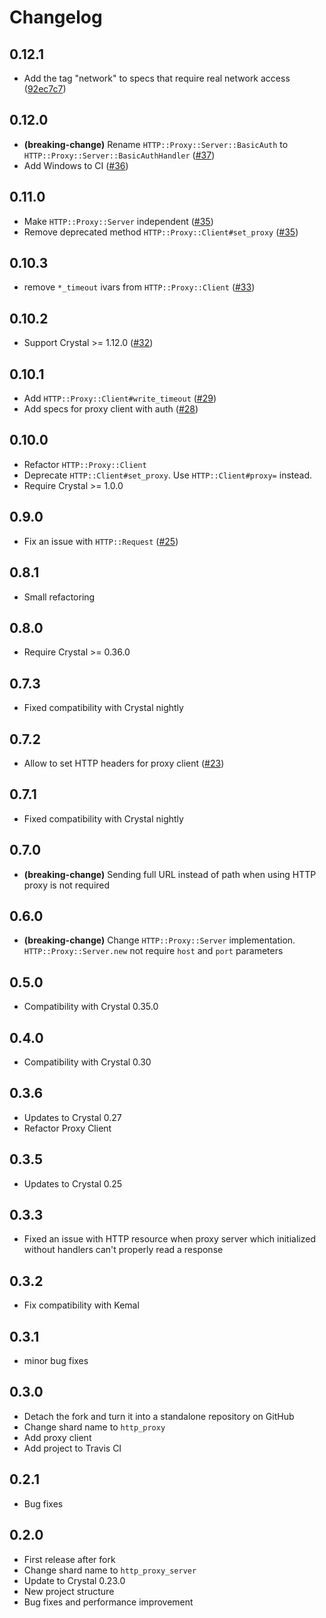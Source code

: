 # Changelog

## 0.12.1

* Add the tag "network" to specs that require real network access ([92ec7c7](https://github.com/mamantoha/http_proxy/commit/92ec7c77c0aa334cb798b69be4c64958ac0e02a5))

## 0.12.0

* **(breaking-change)** Rename `HTTP::Proxy::Server::BasicAuth` to `HTTP::Proxy::Server::BasicAuthHandler` ([#37](https://github.com/mamantoha/http_proxy/pull/37))
* Add Windows to CI ([#36](https://github.com/mamantoha/http_proxy/pull/36))

## 0.11.0

* Make `HTTP::Proxy::Server` independent ([#35](https://github.com/mamantoha/http_proxy/pull/35))
* Remove deprecated method `HTTP::Proxy::Client#set_proxy` ([#35](https://github.com/mamantoha/http_proxy/pull/35))

## 0.10.3

* remove `*_timeout` ivars from `HTTP::Proxy::Client` ([#33](https://github.com/mamantoha/http_proxy/pull/33))

## 0.10.2

* Support Crystal >= 1.12.0 ([#32](https://github.com/mamantoha/http_proxy/pull/32))

## 0.10.1

* Add `HTTP::Proxy::Client#write_timeout` ([#29](https://github.com/mamantoha/http_proxy/pull/29))
* Add specs for proxy client with auth ([#28](https://github.com/mamantoha/http_proxy/pull/28))

## 0.10.0

* Refactor `HTTP::Proxy::Client`
* Deprecate `HTTP::Client#set_proxy`. Use `HTTP::Client#proxy=` instead.
* Require Crystal >= 1.0.0

## 0.9.0

* Fix an issue with `HTTP::Request` ([#25](https://github.com/mamantoha/http_proxy/pull/25))

## 0.8.1

* Small refactoring
## 0.8.0

* Require Crystal >= 0.36.0

## 0.7.3

* Fixed compatibility with Crystal nightly

## 0.7.2

* Allow to set HTTP headers for proxy client ([#23](https://github.com/mamantoha/http_proxy/pull/23))

## 0.7.1

* Fixed compatibility with Crystal nightly

## 0.7.0

* **(breaking-change)** Sending full URL instead of path when using HTTP proxy is not required

## 0.6.0

* **(breaking-change)** Change `HTTP::Proxy::Server` implementation.
  `HTTP::Proxy::Server.new` not require `host` and `port` parameters

## 0.5.0

* Compatibility with Crystal 0.35.0

## 0.4.0

* Compatibility with Crystal 0.30

## 0.3.6

* Updates to Crystal 0.27
* Refactor Proxy Client

## 0.3.5

* Updates to Crystal 0.25

## 0.3.3

* Fixed an issue with HTTP resource when proxy server which initialized without handlers can't properly read a response

## 0.3.2

* Fix compatibility with Kemal

## 0.3.1

* minor bug fixes

## 0.3.0

* Detach the fork and turn it into a standalone repository on GitHub
* Change shard name to `http_proxy`
* Add proxy client
* Add project to Travis CI

## 0.2.1

* Bug fixes

## 0.2.0

* First release after fork
* Change shard name to `http_proxy_server`
* Update to Crystal 0.23.0
* New project structure
* Bug fixes and performance improvement
